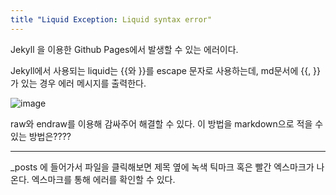 ```yaml
---
title "Liquid Exception: Liquid syntax error"
---
```


Jekyll 을 이용한 Github Pages에서 발생할 수 있는 에러이다.

Jekyll에서 사용되는 liquid는 {{와 }}를 escape 문자로 사용하는데, md문서에 {{, }}가 있는 경우 에러 메시지를 출력한다.

![image](https://user-images.githubusercontent.com/93754352/171115669-8665892c-15bb-404b-8c85-ffb32eda7510.png)

raw와 endraw를 이용해 감싸주어 해결할 수 있다.
이 방법을 markdown으로 적을 수 있는 방법은????

---

_posts
에 들어가서 파일을 클릭해보면 제목 옆에 녹색 틱마크 혹은 빨간 엑스마크가 나온다.
엑스마크를 통해 에러를 확인할 수 있다.
